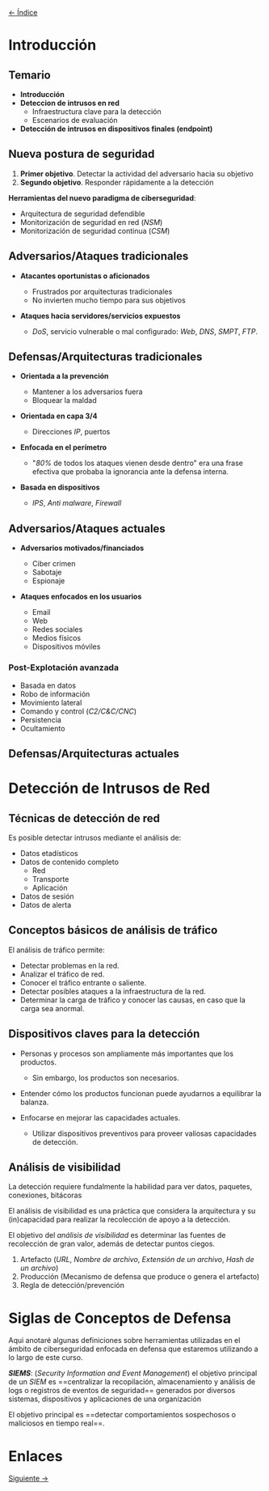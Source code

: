 [<- Índice](../DeteccionIntrusos.md)
# Introducción

## Temario

- **Introducción**
- **Deteccion de intrusos en red**
	- Infraestructura clave para la detección
	- Escenarios de evaluación
- **Detección de intrusos en dispositivos finales (endpoint)**

## Nueva postura de seguridad

1. **Primer objetivo**. Detectar la actividad del adversario hacia su objetivo
2. **Segundo objetivo**. Responder rápidamente a la detección

**Herramientas del nuevo paradigma de ciberseguridad**:
- Arquitectura de seguridad defendible
- Monitorización de seguridad en red (*NSM*)
- Monitorización de seguridad continua (*CSM*)

## Adversarios/Ataques tradicionales

- **Atacantes oportunistas o aficionados**
	- Frustrados por arquitecturas tradicionales
	- No invierten mucho tiempo para sus objetivos

- **Ataques hacia servidores/servicios expuestos**
	- *DoS*, servicio vulnerable o mal configurado: *Web*, *DNS*, *SMPT*, *FTP*.

## Defensas/Arquitecturas tradicionales

- **Orientada a la prevención**
	- Mantener a los adversarios fuera
	- Bloquear la maldad

- **Orientada en capa 3/4**
	- Direcciones *IP*, puertos

- **Enfocada en el perímetro**
	- "*80%* de todos los ataques vienen desde dentro" era una frase efectiva que probaba la ignorancia ante la defensa interna.

- **Basada en dispositivos**
	- *IPS*, *Anti malware*, *Firewall*

## Adversarios/Ataques actuales

- **Adversarios motivados/financiados**
	- Ciber crimen
	- Sabotaje
	- Espionaje

- **Ataques enfocados en los usuarios**
	- Email
	- Web
	- Redes sociales
	- Medios físicos
	- Dispositivos móviles

### Post-Explotación avanzada

- Basada en datos
- Robo de información
- Movimiento lateral
- Comando y control (*C2/C&C/CNC*)
- Persistencia
- Ocultamiento

## Defensas/Arquitecturas actuales

# Detección de Intrusos de Red

## Técnicas de detección de red

Es posible detectar intrusos mediante el análisis de:
-  Datos etadísticos
- Datos de contenido completo
	- Red
	- Transporte
	- Aplicación
- Datos de sesión
- Datos de alerta

## Conceptos básicos de análisis de tráfico

El análisis de tráfico permite:

- Detectar problemas en la red.
- Analizar el tráfico de red.
- Conocer el tráfico entrante o saliente.
- Detectar posibles ataques a la infraestructura de la red.
- Determinar la carga de tráfico y conocer las causas, en caso que la carga sea anormal.

## Dispositivos claves para la detección

- Personas y procesos son ampliamente más importantes que los productos.
	- Sin embargo, los productos son necesarios.

- Entender cómo los productos funcionan puede ayudarnos a equilibrar la balanza.

- Enfocarse en mejorar las capacidades actuales.
	- Utilizar dispositivos preventivos para proveer valiosas capacidades de detección.

## Análisis de visibilidad

La detección requiere fundalmente la habilidad para ver datos, paquetes, conexiones, bitácoras

El análisis de visibilidad es una práctica que considera la arquitectura y su (in)capacidad para realizar la recolección de apoyo a la detección.

El objetivo del *análisis de visibilidad* es determinar las fuentes de recolección de gran valor, además de detectar puntos ciegos.

1. Artefacto (*URL*, *Nombre de archivo*, *Extensión de un archivo*, *Hash de un archivo*)
2. Producción (Mecanismo de defensa que produce o genera el artefacto)
3. Regla de detección/prevención

# Siglas de Conceptos de Defensa

Aqui anotaré algunas definiciones sobre herramientas utilizadas en el ámbito de ciberseguridad enfocada en defensa que estaremos utilizando a lo largo de este curso.

***SIEMS***: (*Security Information and Event Management*) el objetivo principal de un *SIEM* es ==centralizar la recopilación, almacenamiento y análisis de logs o registros de eventos de seguridad== generados por diversos sistemas, dispositivos y aplicaciones de una organización

El objetivo principal es ==detectar comportamientos sospechosos o maliciosos en tiempo real==.

# Enlaces

[Siguiente ->](HFC23_10_2024.md)